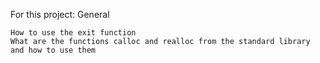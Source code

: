 For this project:
 General

    How to use the exit function
    What are the functions calloc and realloc from the standard library and how to use them
